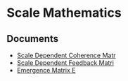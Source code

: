 # Scale Mathematics

## Documents

- [Scale Dependent Coherence Matr](114-scale-dependent-coherence-matr.md)
- [Scale Dependent Feedback Matri](115-scale-dependent-feedback-matri.md)
- [Emergence Matrix E](116-emergence-matrix-e.md)
